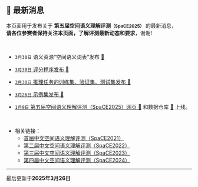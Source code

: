
<br/>

## 📮 最新消息

<p class="text-center">本页面用于发布关于 <strong>第五届空间语义理解评测<small>（SpaCE2025）</small></strong> 的最新消息，<br/><span style="color:var(--notice-red)"><strong>请各位参赛者保持关注本页面，了解评测最新动态和要求</strong></span>，谢谢!</p>

<br/>

- `3月30日` 语义资源“空间语义词表”发布 <a href="https://github.com/PKU-SpaCE/SpaCE2025/tree/main/data" target="_blank">🔗

- `3月30日` 评分程序发布 <a href="https://github.com/PKU-SpaCE/SpaCE2025/tree/main/eval" target="_blank">🔗

- `3月30日` 推理任务的训练集、验证集、测试集发布 <a href="https://github.com/PKU-SpaCE/SpaCE2025/tree/main/data" target="_blank">🔗

- `3月26日` 示例集发布 <a href="https://github.com/PKU-SpaCE/SpaCE2025/tree/main/data" target="_blank">🔗

- `1月9日` 第五届空间语义理解评测（SpaCE2025）网页 <a href="https://pku-space.github.io/SpaCE2025" target="_blank">🔗</a> 和数据仓库 <a href="https://github.com/PKU-SpaCE/SpaCE2025" target="_blank">🔗</a> 上线。

<br/>

- 相关链接：
  - <a href="http://ccl.pku.edu.cn:8084/SpaCE2021/" target="_blank">首届中文空间语义理解评测（SpaCE2021）</a >
  - <a href="https://2030nlp.github.io/SpaCE2022/" target="_blank">第二届中文空间语义理解评测（SpaCE2022）</a >
  - <a href="https://2030nlp.github.io/SpaCE2023/" target="_blank">第三届中文空间语义理解评测（SpaCE2023）</a >
  - <a href="https://2030nlp.github.io/SpaCE2024/" target="_blank">第四届中文空间语义理解评测（SpaCE2024）</a >
    <!-- - [基于前提的跨模态推理评测 PMR 2022](https://2030nlp.github.io/PMR/evaluation.html) -->
    <!-- - [第二届中文抽象语义表示解析评测 CAMRP 2022](https://github.com/GoThereGit/Chinese-AMR) -->
    <!-- - [中文语法纠错评测 CLTC 2022](https://github.com/blcuicall/CCL2022-CGEC) -->

<hr/>
<p class="text-center">最后更新于<strong>2025年3月26日</strong></p>
